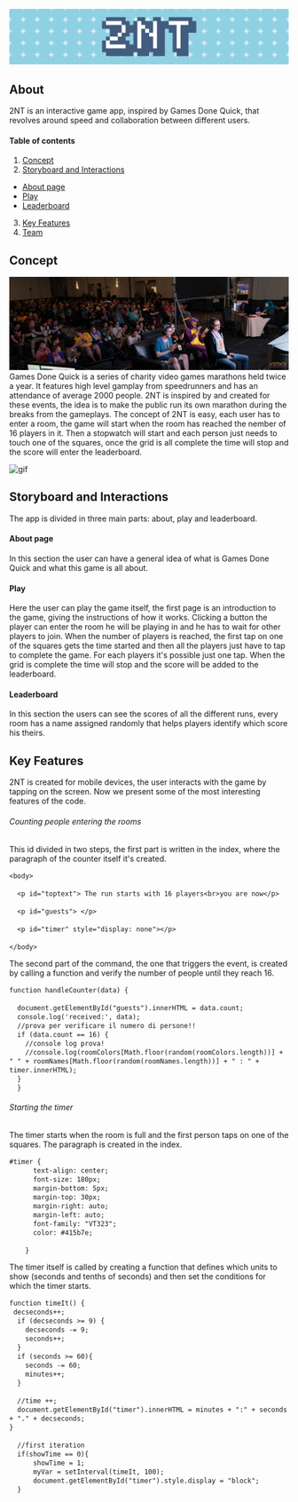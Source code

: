 ![header](readme/head.png)
## About
2NT is an interactive game app, inspired by Games Done Quick, that revolves around speed and collaboration between different users.

#### Table of contents
1. [Concept](#concept)
2. [Storyboard and Interactions](#storyboard-and-interactions) <br>
* [About page](#about-page)<br>
* [Play](#play)<br>
* [Leaderboard](#leaderboard)<br>
3. [Key Features](#key-features)
4. [Team](#team)

## Concept
![gdq](readme/event.jpg)
Games Done Quick is a series of charity video games marathons held twice a year. It features high level gamplay from speedrunners and has an attendance of average 2000 people. 2NT is inspired by and created for these events, the idea is to make the public run its own marathon during the breaks from the gameplays.
The concept of 2NT is easy, each user has to enter a room, the game will start when the room has reached the nember of 16 players in it. Then a stopwatch will start and each person just needs to touch one of the squares, once the grid is all complete the time will stop and the score will enter the leaderboard. 

![gif](readme/gdq.gif)

## Storyboard and Interactions
The app is divided in three main parts: about, play and leaderboard. 

#### About page
In this section the user can have a general idea of what is Games Done Quick and what this game is all about. 

#### Play
Here the user can play the game itself, the first page is an introduction to the game, giving the instructions of how it works. Clicking a button the player can enter the room he will be playing in and he has to wait for other players to join. 
When the number of players is reached, the first tap on one of the squares gets the time started and then all the players just have to tap to complete the game. For each players it's possible just one tap.
When the grid is complete the time will stop and the score will be added to the leaderboard.

#### Leaderboard
In this section the users can see the scores of all the different runs, every room has a name assigned randomly that helps players identify which score his theirs. 

## Key Features
2NT is created for mobile devices, the user interacts with the game by tapping on the screen. 
Now we present some of the most interesting features of the code.
###### Counting people entering the rooms
This id divided in two steps, the first part is written in the index, where the paragraph of the counter itself it's created.
```
<body>

  <p id="toptext"> The run starts with 16 players<br>you are now</p>

  <p id="guests"> </p>

  <p id="timer" style="display: none"></p>

</body>
```
The second part of the command, the one that triggers the event, is created by calling a function and verify the number of people until they reach 16.
```
function handleCounter(data) {

  document.getElementById("guests").innerHTML = data.count;
  console.log('received:', data);
  //prova per verificare il numero di persone!!
  if (data.count == 16) {
    //console log prova!
    //console.log(roomColors[Math.floor(random(roomColors.length))] + " " + roomNames[Math.floor(random(roomNames.length))] + " : " + timer.innerHTML);
  }
  }
  ```
  
###### Starting the timer
The timer starts when the room is full and the first person taps on one of the squares.
The paragraph is created in the index.
```
#timer {
      text-align: center;
      font-size: 180px;
      margin-bottom: 5px;
      margin-top: 30px;
      margin-right: auto;
      margin-left: auto;
      font-family: "VT323";
      color: #415b7e;

    }
```
The timer itself is called by creating a function that defines which units to show (seconds and tenths of seconds) and then set the conditions for which the timer starts. 
  ```
  function timeIt() {
   decseconds++;
    if (decseconds >= 9) {
      decseconds -= 9;
      seconds++;
    }
    if (seconds >= 60){
      seconds -= 60;
      minutes++;
    }

	//time ++;
	document.getElementById("timer").innerHTML = minutes + ":" + seconds + "." + decseconds;
  }

	//first iteration
	if(showTime == 0){
		showTime = 1;
		myVar = setInterval(timeIt, 100);
		document.getElementById("timer").style.display = "block";
	}
  ```
  
